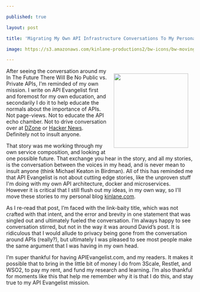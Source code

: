 ---
published: true
layout: post
title: 'Migrating My Own API Infrastructure Conversations To My Personal Blog And Keep API Evangelist About Mainstream Stories'
image: https://s3.amazonaws.com/kinlane-productions2/bw-icons/bw-moving-truck.png
---

<p><img style="padding: 15px;" src="https://s3.amazonaws.com/kinlane-productions2/bw-icons/bw-moving-truck.png" alt="" width="200" align="right" />
<p>After seeing the conversation around my In The Future There Will Be No Public vs. Private APIs, I'm reminded of my own mission. I write on API Evangelist first and foremost for my own education, and secondarily I do it to help educate the normals about the importance of APIs. Not page-views. Not to educate the API echo chamber. Not to drive conversation over at <a href="https://www.dzone.com/links/two_api_pundants.html">DZone</a> or <a href="https://news.ycombinator.com/item?id=9010304">Hacker News</a>. Definitely not to insult anyone.
<p>That story was me working through my own service composition, and looking at one possible future. That exchange you hear in the story, and all my stories, is the conversation between the voices in my head, and is never mean to insult anyone (think Michael Keaton in Birdman). All of this has reminded me that API Evangelist is not about cutting edge stories, like the unproven stuff I'm doing with my own API architecture, docker and microservices. However it is critical that I still flush out my ideas, in my own way, so I'll move these stories to my personal blog <a href="http://kinlane.com">kinlane.com</a>.
<p>As I re-read that post, I&rsquo;m faced with the link-baity title, which was not crafted with that intent, and the error and brevity in one statement that was singled out and ultimately fueled the conversation. I&rsquo;m always happy to see conversation stirred, but not in the way it was around David&rsquo;s post. It is ridiculous that I would allude to privacy being gone from the conversation around APIs (really?), but ultimately I was pleased to see most people make the same argument that I was having in my own head.
<p>I&rsquo;m super thankful for having APIEvangelist.com, and my readers. It makes it possible that to bring in the little bit of money I do from 3Scale, Restlet, and WSO2, to pay my rent, and fund my research and learning. I&rsquo;m also thankful for moments like this that help me remember why it is that I do this, and stay true to my API Evangelist mission.

